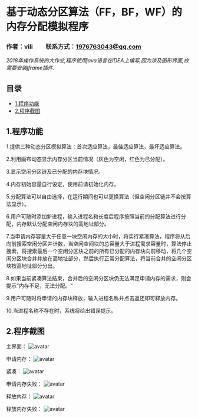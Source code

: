 # 基于动态分区算法（FF，BF，WF）的内存分配模拟程序

### 作者：vili &nbsp;&nbsp;&nbsp;&nbsp;&nbsp;&nbsp;&nbsp; 联系方式：1976763043@qq.com

*2018年操作系统的大作业,程序使用java语言在IDEA上编写,因为涉及图形界面,故需要安装jframe插件.*
## 目录

* [1.程序功能](#1)
* [2.程序截图](#2)

<h2 id="1">1.程序功能</h2>

1.提供三种动态分区模拟算法：首次适应算法，最佳适应算法，最坏适应算法。

2.利用画布动态显示内存分区当前情况（灰色为空闲，红色为已分配）。

3.显示空闲分区链及已分配的内存块情况。

4.内存初始容量自行设定，使用前请初始化内存。

5.分配算法可以自由选择，在运行期间也可以更换算法（但空闲分区链并不会按算法显示）。

6.用户可随时添加新进程，输入进程名和长度后程序按照当前的分配算法进行分配，内存默认分配空闲内存块的高地址部分。

7.当申请内存容量大于任意一块空闲内存的大小时，将实行紧凑算法，程序将从后向前搜索空闲分区并计数，当空闲空间块的总容量大于进程需求容量时，算法停止搜索，将搜索最后一个空闲分区块之前的所有已分配的内存块向前移动，将几个空闲分区块合并并放在高地址部分，然后执行正常分配算法，将当前合并的空闲分区块按高地址部分分出。

8.如果当前紧凑算法结束，合并后的空闲分区块仍无法满足申请内存的需求，则会提示”内存不足，无法分配。“

9.用户可随时将申请的内存块释放，输入进程名称并点击返还即可释放内存。

10.当进程名称不存在时，系统将给出错误提示。

<h2 id="2">2.程序截图</h2>

主界面：
![avatar](https://raw.githubusercontent.com/vi-li/MarkdownPictureRepository/master/MemoryAllocation/主界面.png)

申请内存：
![avatar](https://raw.githubusercontent.com/vi-li/MarkdownPictureRepository/master/MemoryAllocation/申请内存.png)

紧凑：
![avatar](https://raw.githubusercontent.com/vi-li/MarkdownPictureRepository/master/MemoryAllocation/紧凑.png)

申请内存失败：
![avatar](https://raw.githubusercontent.com/vi-li/MarkdownPictureRepository/master/MemoryAllocation/申请内存失败.png)

释放内存：
![avatar](https://raw.githubusercontent.com/vi-li/MarkdownPictureRepository/master/MemoryAllocation/释放内存.png)

释放内存失败：
![avatar](https://raw.githubusercontent.com/vi-li/MarkdownPictureRepository/master/MemoryAllocation/释放内存失败.png)
